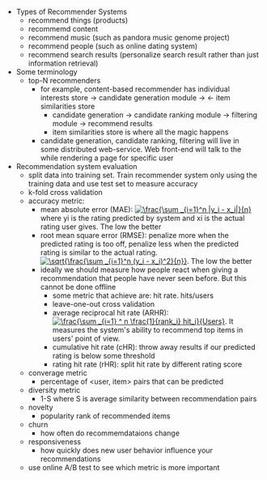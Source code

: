 - Types of Recommender Systems
  - recommend things (products)
  - recommemd content
  - recommend music (such as pandora music genome project)
  - recommend people (such as online dating system)
  - recommend search results (personalize search result rather than just information retrieval)
- Some terminology
  - top-N recommenders
    - for example, content-based recommender has individual interests store -> candidate generation module -> <- item similarities store
      - candidate generation -> candidate ranking module -> filtering module -> recommend results
      - item similarities store is where all the magic happens
    - candidate generation, candidate ranking, filtering will live in some distributed web-service. Web front-end will talk to the while rendering a page for specific user
- Recommendation system evaluation
  - split data into training set. Train recommender system only using the training data and use test set to measure accuracy
  - k-fold cross validation
  - accuracy metric:
    - mean absolute error (MAE): <a href="https://www.codecogs.com/eqnedit.php?latex=\frac{\sum&space;_{i=1}^n&space;|y_i&space;-&space;x_i|}{n}" target="_blank"><img src="https://latex.codecogs.com/gif.latex?\frac{\sum&space;_{i=1}^n&space;|y_i&space;-&space;x_i|}{n}" title="\frac{\sum _{i=1}^n |y_i - x_i|}{n}" /></a> where yi is the rating predicted by system and xi is the actual rating user gives. The low the better
    - root mean square error (RMSE): penalize more when the predicted rating is too off, penalize less when the predicted rating is similar to the actual rating. <a href="https://www.codecogs.com/eqnedit.php?latex=\sqrt{\frac{\sum&space;_{i=1}^n&space;(y_i&space;-&space;x_i)^2}{n}}" target="_blank"><img src="https://latex.codecogs.com/gif.latex?\sqrt{\frac{\sum&space;_{i=1}^n&space;(y_i&space;-&space;x_i)^2}{n}}" title="\sqrt{\frac{\sum _{i=1}^n (y_i - x_i)^2}{n}}" /></a>. The low the better
    - ideally we should measure how people react when giving a recommendation that people have never seen before. But this cannot be done offline
      - some metric that achieve are: hit rate. hits/users
      - leave-one-out cross validation
      - average reciprocal hit rate (ARHR): <a href="https://www.codecogs.com/eqnedit.php?latex=\frac{\sum&space;_{i=1}&space;^&space;n&space;\frac{1}{rank_i}&space;hit_i}{Users}" target="_blank"><img src="https://latex.codecogs.com/gif.latex?\frac{\sum&space;_{i=1}&space;^&space;n&space;\frac{1}{rank_i}&space;hit_i}{Users}" title="\frac{\sum _{i=1} ^ n \frac{1}{rank_i} hit_i}{Users}" /></a>. It measures the system's ability to recommend top items in users' point of view.
      - cumulative hit rate (cHR): throw away results if our predicted rating is below some threshold
      - rating hit rate (rHR): split hit rate by different rating score
  - converage metric
    - percentage of <user, item> pairs that can be predicted
  - diversity metric
    - 1-S where S is average similarity between recommendation pairs
  - novelty
    - popularity rank of recommended items
  - churn
    - how often do recommemdataions change
  - responsiveness
    - how quickly does new user behavior influence your recommendations
  - use online A/B test to see which metric is more important
